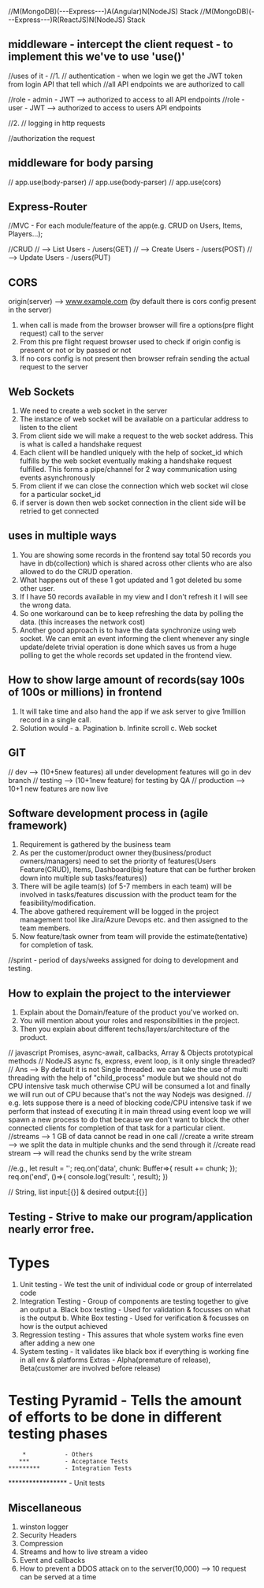 //M(MongoDB)(---Express---)A(Angular)N(NodeJS) Stack
//M(MongoDB)(---Express---)R(ReactJS)N(NodeJS) Stack


## middleware - intercept the client request - to implement this we've to use 'use()'
//uses of it - 
//1.
// authentication - when we login we get the JWT token from login API that tell which 
//all API endpoints we are authorized to call

//role - admin - JWT --> authorized to  access to all API endpoints
//role - user - JWT -->  authorized to  access to users API endpoints

//2.
// logging in http requests

//authorization the request

## middleware for body parsing
// app.use(body-parser)
// app.use(body-parser)
// app.use(cors)

## Express-Router
//MVC - For each module/feature of the app(e.g. CRUD on Users, Items, Players...);

//CRUD
// --> List Users - /users(GET)
// --> Create Users - /users(POST)
// --> Update Users - /users(PUT)

## CORS
origin(server) --> www.example.com (by default there is cors config present in the server)
1. when call is made from the browser browser will fire a options(pre flight request) call to the server
2. From this pre flight request browser used to check if origin config is present or not or by passed or not
3. If no cors config is not present then browser refrain sending the actual request to the server


## Web Sockets
1. We need to create a web socket in the server
2. The instance of web socket will be available on a particular address to listen to the client
3. From client side we will make a request to the web socket address. This is what is called a handshake    request
4. Each client will be handled uniquely with the help of socket_id which fulfills by the web socket eventually making a handshake request fulfilled. This forms a pipe/channel for 2 way communication using events asynchronously 
5. From client if we can close the connection which web socket wil close for a particular socket_id
6. if server is down then web socket connection in the client side will be retried to get connected

## uses in multiple ways
1. You are showing some records in the frontend say total 50 records you have in db(collection) which is shared across other clients who are also allowed to do the CRUD operation.
2. What happens out of these 1 got updated and 1 got deleted bu some other user.
3. If I have 50 records available in my view and I don't refresh it I will see the wrong data.
4. So one workaround can be to keep refreshing the data by polling the data. (this increases the network cost)
5. Another good approach is to have the data synchronize using web socket. We can emit an event informing the client whenever any single update/delete trivial operation is done which saves us from  a huge polling to get the whole records set updated in the frontend view.

## How to show large amount of records(say 100s of 100s or millions) in frontend
1. It will take time and also hand the app if we ask server to give 1million record in a single call.
2. Solution would -
    a. Pagination
    b. Infinite scroll
    c. Web socket

## GIT
// dev --> (10+5new features) all under development features will go in dev branch
// testing --> (10+1new feature) for testing by QA
// production --> 10+1 new features are now live

## Software development process in (agile framework)
1. Requirement is gathered by the business team
2. As per the customer/product owner they(business/product owners/managers) need to set the priority of features(Users Feature(CRUD), Items, Dashboard(big feature that can be further broken down into multiple sub tasks/features))
3. There will be agile team(s) (of 5-7 members in each team) will be involved in tasks/features discussion with the product team for the feasibility/modification.
4. The above gathered requirement will be logged in the project management tool like Jira/Azure Devops etc.
and then assigned to the team members.
5. Now feature/task owner from team will provide the estimate(tentative) for completion of task.

//sprint - period of days/weeks assigned for doing to development and testing.

## How to explain the project to the interviewer 
1. Explain about the Domain/feature of the product you've worked on.
2. You will mention about your roles and responsibilities in the project.
3. Then you explain about different techs/layers/architecture of the product.

// javascript Promises, async-await, callbacks, Array & Objects prototypical methods
// NodeJS async fs, express, event loop, is it only single threaded?
// Ans --> By default it is not Single threaded. we can take the use of multi threading with the help of "child_process" module but we should not do CPU intensive task much otherwise CPU will be consumed a lot and finally we will run out of CPU because that's not the way Nodejs was designed.
// e.g. lets suppose there is a need of blocking code/CPU intensive task if we perform that instead of executing it in main thread using event loop we will spawn a new process to do that because we don't want to block the other connected clients for completion of that task for a particular client.
//streams --> 1 GB of data cannot be read in one call
//create a write stream --> we split the data in multiple chunks and the send through it
//create read stream --> will read the chunks send by the write stream

//e.g.,
let result = '';
req.on('data', chunk: Buffer=>{
    result += chunk;
});
req.on('end', ()=>{
    console.log('result: ', result);
})

// String, list input:[{}] & desired output:[{}]

## Testing - Strive to make our program/application nearly error free.
# Types 
1. Unit testing - We test the unit of individual code or group of interrelated code
2. Integration Testing - Group of components are testing together to give an output
    a. Black box testing - Used for validation & focusses on what is the  output
    b. White Box testing - Used for verification & focusses on how is the output achieved
3. Regression testing - This assures that whole system works fine even after adding a new one
4. System testing - It validates like black box if everything is working fine in all env & platforms
Extras - Alpha(premature of release), Beta(customer are involved before release)

# Testing Pyramid - Tells the amount of efforts to be done in different testing phases

        *           - Others
       ***          - Acceptance Tests
    *********       - Integration Tests
*****************   - Unit tests

## Miscellaneous
1. winston logger
2. Security Headers
3. Compression
4. Streams and how to live stream a video
5. Event and callbacks
6. How to prevent a DDOS attack on to the server(10,000) --> 10 request can be served at a time